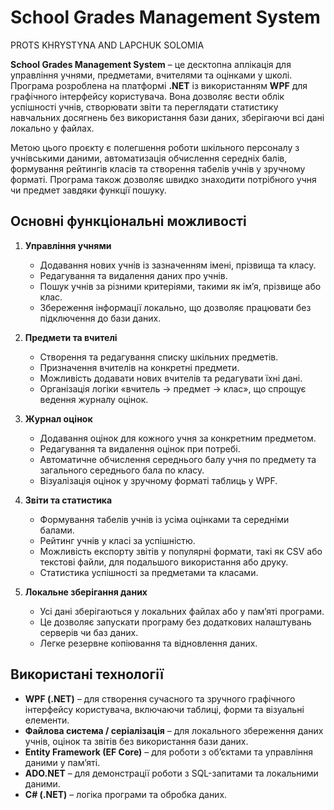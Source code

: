 # School Grades Management System

PROTS KHRYSTYNA AND LAPCHUK SOLOMIA

**School Grades Management System** – це десктопна аплікація для управління учнями, предметами, вчителями та оцінками у школі. Програма розроблена на платформі **.NET** із використанням **WPF** для графічного інтерфейсу користувача. Вона дозволяє вести облік успішності учнів, створювати звіти та переглядати статистику навчальних досягнень без використання бази даних, зберігаючи всі дані локально у файлах.

Метою цього проєкту є полегшення роботи шкільного персоналу з учнівськими даними, автоматизація обчислення середніх балів, формування рейтингів класів та створення табелів учнів у зручному форматі. Програма також дозволяє швидко знаходити потрібного учня чи предмет завдяки функції пошуку.

## Основні функціональні можливості

1. **Управління учнями**
   - Додавання нових учнів із зазначенням імені, прізвища та класу.
   - Редагування та видалення даних про учнів.
   - Пошук учнів за різними критеріями, такими як ім’я, прізвище або клас.
   - Збереження інформації локально, що дозволяє працювати без підключення до бази даних.

2. **Предмети та вчителі**
   - Створення та редагування списку шкільних предметів.
   - Призначення вчителів на конкретні предмети.
   - Можливість додавати нових вчителів та редагувати їхні дані.
   - Організація логіки «вчитель → предмет → клас», що спрощує ведення журналу оцінок.

3. **Журнал оцінок**
   - Додавання оцінок для кожного учня за конкретним предметом.
   - Редагування та видалення оцінок при потребі.
   - Автоматичне обчислення середнього балу учня по предмету та загального середнього бала по класу.
   - Візуалізація оцінок у зручному форматі таблиць у WPF.

4. **Звіти та статистика**
   - Формування табелів учнів із усіма оцінками та середніми балами.
   - Рейтинг учнів у класі за успішністю.
   - Можливість експорту звітів у популярні формати, такі як CSV або текстові файли, для подальшого використання або друку.
   - Статистика успішності за предметами та класами.

5. **Локальне зберігання даних**
   - Усі дані зберігаються у локальних файлах або у пам’яті програми.
   - Це дозволяє запускати програму без додаткових налаштувань серверів чи баз даних.
   - Легке резервне копіювання та відновлення даних.

## Використані технології

- **WPF (.NET)** – для створення сучасного та зручного графічного інтерфейсу користувача, включаючи таблиці, форми та візуальні елементи.
- **Файлова система / серіалізація** – для локального збереження даних учнів, оцінок та звітів без використання бази даних.
- **Entity Framework (EF Core)** – для роботи з об’єктами та управління даними у пам’яті.
- **ADO.NET** – для демонстрації роботи з SQL-запитами та локальними даними.
- **C# (.NET)** – логіка програми та обробка даних.

